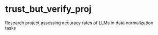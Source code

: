 # trust_but_verify_proj
Research project assessing accuracy rates of LLMs in data normalization tasks
